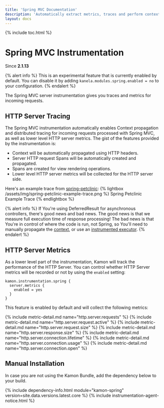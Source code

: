 ```yaml
---
title: 'Spring MVC Documentation'
description: 'Automatically extract metrics, traces and perform context propagation on Spring applications'
layout: docs
---
```

{% include toc.html %}

Spring MVC Instrumentation
=======================
Since __2.1.13__

{% alert info %}
This is an experimental feature that is currently enabled by default.
You can disable it by adding `kanela.modules.spring.enabled = no`
to your configuration.
{% endalert %}

The Spring MVC server instrumentation gives you traces and metrics for incoming requests.

HTTP Server Tracing
-------------------
The Spring MVC instrumentation automatically enables Context propagation and distributed tracing for incoming requests
processed with Spring MVC, as well as lower level HTTP server metrics. The gist of the features provided by the instrumentation is:

* Context will be automatically propagated using HTTP headers.
* Server HTTP request Spans will be automatically created and propagated.
* Spans are created for view rendering operations.
* Lower level HTTP server metrics will be collected for the HTTP server side.


Here's an example trace from [spring-petclinic]:
{% lightbox /assets/img/spring-petclinic-example-trace.png %}
Spring Petclinic Example Trace
{% endlightbox %}

{% alert info %}
If You're using DeferredResult for asynchronous controllers, there's good news and bad news.
The good news is that we measure full execution time of response processing! The bad news is that You're in control of 
where the code is run, not Spring, so You'll need to manually propagate the [context], or use an [instrumented executor].
{% endalert %}



HTTP Server Metrics
-------------------

As a lower level part of the instrumentation, Kamon will track the performance of the HTTP Server. You can control
whether HTTP Server metrics will be recorded or not by using the `enabled` setting:

```hcl
kamon.instrumentation.spring {
  server.metrics {
    enabled = yes
  }
}
```

This feature is enabled by default and will collect the following metrics:

{%  include metric-detail.md name="http.server.requests" %}
{%  include metric-detail.md name="http.server.request.active" %}
{%  include metric-detail.md name="http.server.request.size" %}
{%  include metric-detail.md name="http.server.response.size" %}
{%  include metric-detail.md name="http.server.connection.lifetime" %}
{%  include metric-detail.md name="http.server.connection.usage" %}
{%  include metric-detail.md name="http.server.connection.open" %}

Manual Installation
-------------------

In case you are not using the Kamon Bundle, add the dependency below to your build.

{% include dependency-info.html module="kamon-spring" version=site.data.versions.latest.core %}
{% include instrumentation-agent-notice.html %}

[context]: /docs/latest/core/context
[instrumented executor]: /docs/latest/instrumentation/executors/
[spring-petclinic]: https://github.com/spring-projects/spring-petclinic
